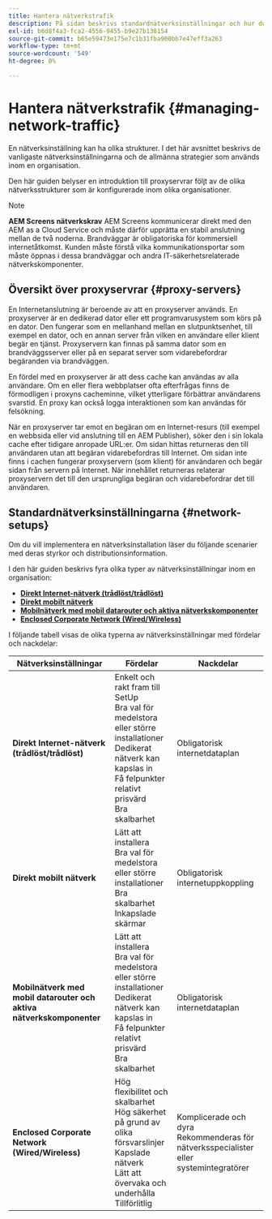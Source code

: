 ```yaml
---
title: Hantera nätverkstrafik
description: På sidan beskrivs standardnätverksinställningar och hur du hanterar nätverkstrafik.
exl-id: b6d8f4a3-fca2-4556-9455-b9e27b138154
source-git-commit: b65e59473e175e7c1b31fba900bb7e47eff3a263
workflow-type: tm+mt
source-wordcount: '549'
ht-degree: 0%

---
```


# Hantera nätverkstrafik {#managing-network-traffic}

En nätverksinställning kan ha olika strukturer. I det här avsnittet beskrivs de vanligaste nätverksinställningarna och de allmänna strategier som används inom en organisation.

Den här guiden belyser en introduktion till proxyservrar följt av de olika nätverksstrukturer som är konfigurerade inom olika organisationer.

>[!NOTE]
>**AEM Screens nätverkskrav**
>AEM Screens kommunicerar direkt med den AEM as a Cloud Service och måste därför upprätta en stabil anslutning mellan de två noderna. Brandväggar är obligatoriska för kommersiell internetåtkomst. Kunden måste förstå vilka kommunikationsportar som måste öppnas i dessa brandväggar och andra IT-säkerhetsrelaterade nätverkskomponenter.

## Översikt över proxyservrar {#proxy-servers}

En Internetanslutning är beroende av att en proxyserver används. En proxyserver är en dedikerad dator eller ett programvarusystem som körs på en dator. Den fungerar som en mellanhand mellan en slutpunktsenhet, till exempel en dator, och en annan server från vilken en användare eller klient begär en tjänst. Proxyservern kan finnas på samma dator som en brandväggsserver eller på en separat server som vidarebefordrar begäranden via brandväggen.

En fördel med en proxyserver är att dess cache kan användas av alla användare. Om en eller flera webbplatser ofta efterfrågas finns de förmodligen i proxyns cacheminne, vilket ytterligare förbättrar användarens svarstid. En proxy kan också logga interaktionen som kan användas för felsökning.

När en proxyserver tar emot en begäran om en Internet-resurs (till exempel en webbsida eller vid anslutning till en AEM Publisher), söker den i sin lokala cache efter tidigare anropade URL:er. Om sidan hittas returneras den till användaren utan att begäran vidarebefordras till Internet. Om sidan inte finns i cachen fungerar proxyservern (som klient) för användaren och begär sidan från servern på Internet. När innehållet returneras relaterar proxyservern det till den ursprungliga begäran och vidarebefordrar det till användaren.

## Standardnätverksinställningarna {#network-setups}

Om du vill implementera en nätverksinstallation läser du följande scenarier med deras styrkor och distributionsinformation.

I den här guiden beskrivs fyra olika typer av nätverksinställningar inom en organisation:

* **[Direkt Internet-nätverk (trådlöst/trådlöst)](/help/using/direct-internet-network.md)**
* **[Direkt mobilt nätverk](/help/using/mobile-network.md)**
* **[Mobilnätverk med mobil datarouter och aktiva nätverkskomponenter](/help/using/mobile-network-router.md)**
* **[Enclosed Corporate Network (Wired/Wireless)](/help/using/enclosed-corporate-network.md)**

I följande tabell visas de olika typerna av nätverksinställningar med fördelar och nackdelar:

| Nätverksinställningar | Fördelar | Nackdelar |
|--- |--- |--- |
| **Direkt Internet-nätverk (trådlöst/trådlöst)** | Enkelt och rakt fram till SetUp<br>Bra val för medelstora eller större installationer<br>Dedikerat nätverk kan kapslas in<br>Få felpunkter<br>relativt prisvärd<br>Bra skalbarhet | Obligatorisk internetdataplan |
| **Direkt mobilt nätverk** | Lätt att installera<br>Bra val för medelstora eller större installationer<br>Bra skalbarhet<br>Inkapslade skärmar | Obligatorisk internetuppkoppling |
| **Mobilnätverk med mobil datarouter och aktiva nätverkskomponenter** | Lätt att installera<br>Bra val för medelstora eller större installationer<br>Dedikerat nätverk kan kapslas in<br>Få felpunkter<br>relativt prisvärd<br>Bra skalbarhet | Obligatorisk internetdataplan |
| **Enclosed Corporate Network (Wired/Wireless)** | Hög flexibilitet och skalbarhet<br>Hög säkerhet på grund av olika försvarslinjer<br>Kapslade nätverk<br>Lätt att övervaka och underhålla<br>Tillförlitlig | Komplicerade och dyra<br>Rekommenderas för nätverksspecialister eller systemintegratörer |
